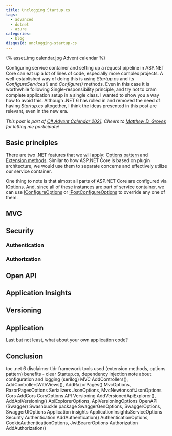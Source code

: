 ```yaml
---
title: Unclogging Startup.cs
tags:
  - advanced
  - dotnet
  - azure
categories:
  - blog
disqusId: unclogging-startup-cs
---
```


{% asset_img calendar.jpg Advent calendar %}

Configuring service container and setting up a request pipeline in ASP.NET Core can eat up a lot of lines of code, especially more complex projects. A well-established way of doing this is using _Startup.cs_ and its _ConfigureServices()_ and _Configure()_ methods. Even in this case it is worthwhile following Single-responsibility principle, and try not to cram complete application setup in a single class. I wanted to show you a way how to avoid this. Although .NET 6 has rolled in and removed the need of having _Startup.cs_ altogether, I think the ideas presented in this post are relevant, even in the new era.

<!-- more -->

_This post is part of [C# Advent Calendar 2021](https://www.csadvent.christmas/). Cheers to [Matthew D. Groves](https://twitter.com/mgroves) for letting me participate!_

## Basic principles

There are two .NET features that we will apply: [Options pattern](https://docs.microsoft.com/en-us/aspnet/core/fundamentals/configuration/options) and [Extension methods](https://docs.microsoft.com/en-us/dotnet/csharp/programming-guide/classes-and-structs/extension-methods). Similar to how ASP.NET Core is based on plugin architecture, we would use them to separate concerns and effectively utilize our service container.

One thing to note is that almost all parts of ASP.NET Core are configured via [IOptions<TOptions>](https://docs.microsoft.com/en-us/dotnet/api/microsoft.extensions.options.ioptions-1). And, since all of these instances are part of service container, we can use [IConfigureOptions<TOptions>](https://docs.microsoft.com/en-us/aspnet/core/fundamentals/configuration/options#use-di-services-to-configure-options) or [IPostConfigureOptions<TOptions>](https://docs.microsoft.com/en-us/aspnet/core/fundamentals/configuration/options#options-post-configuration) to override any one of them.

## MVC

## Security

### Authentication

### Authorization

## Open API

## Application Insights

## Versioning

## Application

Last but not least, what about your own application code?

## Conclusion


toc
    .net 6 disclaimer
    tldr
    framework tools used (extension methods, options pattern)
      benefits - clear Startup.cs, dependency injection
    note about configuration and logging (serilog)
    MVC
      AddControllers(), AddControllersWithViews(), AddRazorPages()
      MvcOptions, RazorPagesOptions
      Serializers
        JsonOptions, MvcNewtonsoftJsonOptions
	Cors
	  AddCors
	  CorsOptions
    API Versioning
      AddVersionedApiExplorer(), AddApiVersioning()
      ApiExplorerOptions, ApiVersioningOptions
    OpenAPI (Swagger)
      Swashbuckle package
      SwaggerGenOptions, SwaggerOptions, SwaggerUIOptions
    Application insights
      ApplicationInsightsServiceOptions
    Security
      Authentication
        AddAuthentication()
        AuthenticationOptions, CookieAuthenticationOptions, JwtBearerOptions
      Authorization
        AddAuthorization()
<!-- more -->